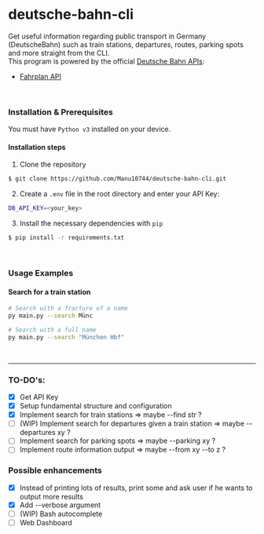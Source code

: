 # deutsche-bahn-cli

Get useful information regarding public transport in Germany (DeutscheBahn) such as train stations, departures, routes, parking spots and more straight from the CLI.
<br>
This program is powered by the official [Deutsche Bahn APIs](https://developer.deutschebahn.com/store/apis/list):

- [Fahrplan API](https://developer.deutschebahn.com/store/apis/info?name=Fahrplan-Free&version=v1&provider=DBOpenData)

<br>

### Installation & Prerequisites
You must have `Python v3` installed on your device.

#### Installation steps

1. Clone the repository
```bash
$ git clone https://github.com/Manu10744/deutsche-bahn-cli.git
```
 
2. Create a `.env` file in the root directory and enter your API Key:
```bash
DB_API_KEY=<your_key>
```   

3. Install the necessary dependencies with `pip`
```bash
$ pip install -r requirements.txt
```

<br>

### Usage Examples
#### Search for a train station
```bash
# Search with a fracture of a name
py main.py --search Münc

# Search with a full name
py main.py --search "München Hbf"
```

<br>
<hr>

### TO-DO's:
- [X] Get API Key
- [X] Setup fundamental structure and configuration
- [X] Implement search for train stations => maybe --find str ?
- [ ] (WIP) Implement search for departures given a train station => maybe --departures xy ?
- [ ] Implement search for parking spots => maybe --parking xy ?
- [ ] Implement route information output => maybe --from xy --to z ?

### Possible enhancements 
- [X] Instead of printing lots of results, print some and ask user if he wants to output more results
- [X] Add --verbose argument
- [ ] (WIP) Bash autocomplete
- [ ] Web Dashboard
